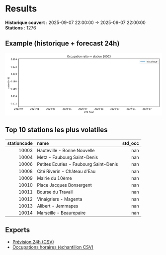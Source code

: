 # Results

**Historique couvert** : 2025-09-07 22:00:00 → 2025-09-07 22:00:00  
**Stations** : 1276

## Example (historique + forecast 24h)
![sample](assets/sample_forecast.png)

## Top 10 stations les plus volatiles
|   stationcode | name                                   |   std_occ |
|--------------:|:---------------------------------------|----------:|
|         10003 | Hauteville - Bonne Nouvelle            |       nan |
|         10004 | Metz - Faubourg Saint-Denis            |       nan |
|         10006 | Petites Ecuries - Faubourg Saint-Denis |       nan |
|         10008 | Cité Riverin - Château d'Eau           |       nan |
|         10009 | Mairie du 10ème                        |       nan |
|         10010 | Place Jacques Bonsergent               |       nan |
|         10011 | Bourse du Travail                      |       nan |
|         10012 | Vinaigriers - Magenta                  |       nan |
|         10013 | Alibert - Jemmapes                     |       nan |
|         10014 | Marseille - Beaurepaire                |       nan |

## Exports
- [Prévision 24h (CSV)](exports/velib_forecast_24h.csv)
- [Occupations horaires (échantillon CSV)](exports/velib_hourly.csv)